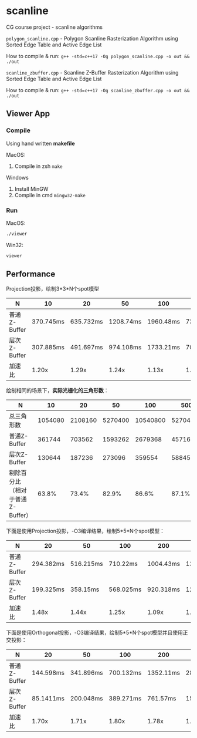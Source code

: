 # scanline

CG course project - scanline algorithms

`polygon_scanline.cpp` - Polygon Scanline Rasterization Algorithm using Sorted Edge Table and Active Edge List

How to compile & run: `g++ -std=c++17 -Og polygon_scanline.cpp -o out && ./out`

`scanline_zbuffer.cpp` - Scanline Z-Buffer Rasterization Algorithm using Sorted Edge Table and Active Edge List

How to compile & run: `g++ -std=c++17 -Og scanline_zbuffer.cpp -o out && ./out`

## Viewer App

### Compile

Using hand written **makefile**

MacOS:

1. Compile in zsh `make`

Windows

1. Install MinGW 
2. Compile in cmd `mingw32-make`

### Run

MacOS:

```bash
./viewer
```

Win32:

```bash
viewer
```

## Performance

Projection投影，绘制3\*3\*N个spot模型

| N | 10 | 20 | 50 | 100 | 500 |
| --- | --- | --- | --- | --- | --- |
| 普通Z-Buffer | 370.745ms | 635.732ms | 1208.74ms | 1960.48ms | 7372.03ms |
| 层次Z-Buffer | 307.885ms | 491.697ms | 974.108ms | 1733.21ms | 7010.83ms |
| 加速比 | 1.20x | 1.29x | 1.24x | 1.13x | 1.05x |

绘制相同的场景下，**实际光栅化的三角形数**：

| N | 10 | 20 | 50 | 100 | 500 |
| --- | --- | --- | --- | --- | --- |
| 总三角形数 | 1054080 | 2108160 | 5270400 | 10540800 | 52704000 |
| 普通Z-Buffer | 361744 | 703562 | 1593262 | 2679368 | 4571622 |
| 层次Z-Buffer | 130644 | 187236 | 273096 | 359554 | 588452 |
| 剔除百分比（相对于普通Z-Buffer） | 63.8% | 73.4% | 82.9% | 86.6% | 87.1% |

下面是使用Projection投影，-O3编译结果，绘制5\*5\*N个spot模型：

| N | 20 | 50 | 100 | 200 | 400 |
| --- | --- | --- | --- | --- | --- |
| 普通Z-Buffer | 294.382ms | 516.215ms | 710.22ms | 1004.43ms | 1334.09ms |
| 层次Z-Buffer | 199.325ms | 358.15ms | 568.025ms | 920.318ms | 1275.59ms |
| 加速比 | 1.48x | 1.44x | 1.25x | 1.09x | 1.05 |

下面是使用Orthogonal投影，-O3编译结果，绘制5\*5\*N个spot模型并且使用正交投影：

| N | 20 | 50 | 100 | 200 | 400 |
| --- | --- | --- | --- | --- | --- |
| 普通Z-Buffer | 144.598ms | 341.896ms | 700.132ms | 1352.11ms | 2801.64ms |
| 层次Z-Buffer | 85.1411ms | 200.048ms | 389.271ms | 761.57ms | 1555.26ms |
| 加速比 | 1.70x | 1.71x | 1.80x | 1.78x | 1.80x |